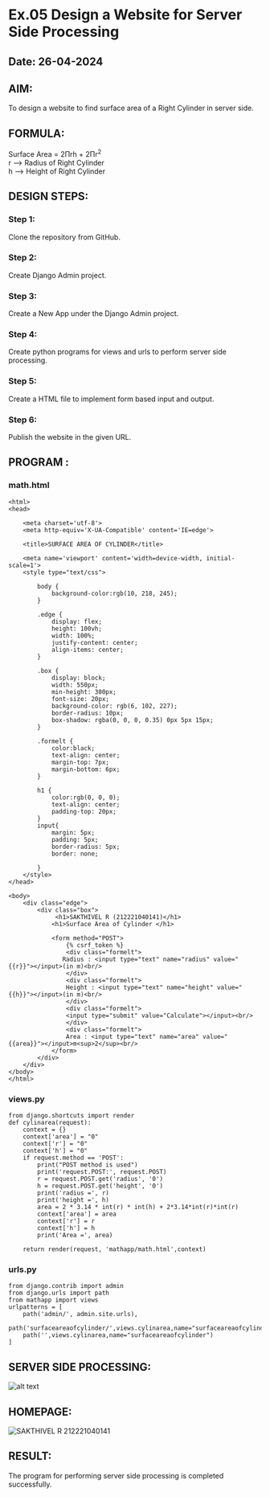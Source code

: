 # Ex.05 Design a Website for Server Side Processing
## Date: 26-04-2024

## AIM:
To design a website to find surface area of a Right Cylinder in server side.

## FORMULA:
Surface Area = 2Πrh + 2Πr<sup>2</sup>
<br>r --> Radius of Right Cylinder
<br>h --> Height of Right Cylinder

## DESIGN STEPS:

### Step 1:
Clone the repository from GitHub.

### Step 2:
Create Django Admin project.

### Step 3:
Create a New App under the Django Admin project.

### Step 4:
Create python programs for views and urls to perform server side processing.

### Step 5:
Create a HTML file to implement form based input and output.

### Step 6:
Publish the website in the given URL.

## PROGRAM :
### math.html
```
<html>
<head>
   
    <meta charset='utf-8'>
    <meta http-equiv='X-UA-Compatible' content='IE=edge'>
    
    <title>SURFACE AREA OF CYLINDER</title>

    <meta name='viewport' content='width=device-width, initial-scale=1'>
    <style type="text/css">

        body {
            background-color:rgb(10, 218, 245);
        }

        .edge {
            display: flex;
            height: 100vh;
            width: 100%;    
            justify-content: center;
            align-items: center;
        }

        .box {
            display: block;
            width: 550px;
            min-height: 300px;
            font-size: 20px;
            background-color: rgb(6, 102, 227);
            border-radius: 10px;
            box-shadow: rgba(0, 0, 0, 0.35) 0px 5px 15px;
        }

        .formelt {
            color:black;
            text-align: center;
            margin-top: 7px;
            margin-bottom: 6px;
        }

        h1 {
            color:rgb(0, 0, 0);
            text-align: center;
            padding-top: 20px;
        }
        input{
            margin: 5px;
            padding: 5px;
            border-radius: 5px;
            border: none;

        }
    </style>
</head>

<body>
    <div class="edge">
        <div class="box">
             <h1>SAKTHIVEL R (212221040141)</h1>
            <h1>Surface Area of Cylinder </h1>

            <form method="POST">
                {% csrf_token %}
                <div class="formelt">
               Radius : <input type="text" name="radius" value="{{r}}"></input>(in m)<br/>
                </div>
                <div class="formelt">
                Height : <input type="text" name="height" value="{{h}}"></input>(in m)<br/>
                </div>
                <div class="formelt">
                <input type="submit" value="Calculate"></input><br/>
                </div>
                <div class="formelt">
                Area : <input type="text" name="area" value="{{area}}"></input>m<sup>2</sup><br/>
            </form>
        </div>
    </div>
</body>
</html>
```
### views.py
```
from django.shortcuts import render
def cylinarea(request):
    context = {}
    context['area'] = "0"
    context['r'] = "0"
    context['h'] = "0"
    if request.method == 'POST':
        print("POST method is used")
        print('request.POST:', request.POST)
        r = request.POST.get('radius', '0') 
        h = request.POST.get('height', '0') 
        print('radius =', r)
        print('height =', h)
        area = 2 * 3.14 * int(r) * int(h) + 2*3.14*int(r)*int(r)
        context['area'] = area
        context['r'] = r
        context['h'] = h
        print('Area =', area)
    
    return render(request, 'mathapp/math.html',context)
```
### urls.py
```
from django.contrib import admin
from django.urls import path
from mathapp import views
urlpatterns = [
    path('admin/', admin.site.urls),
    path('surfaceareaofcylinder/',views.cylinarea,name="surfaceareaofcylinder"),
    path('',views.cylinarea,name="surfaceareaofcylinder")
]
```
## SERVER SIDE PROCESSING:
![alt text](<Screenshot 2024-04-26 191005.png>)

## HOMEPAGE:
![SAKTHIVEL R 212221040141](https://github.com/sakthivelrcse/MathServer/assets/116993934/c29fe3f4-ff75-4bbd-8529-46669b273fa9)


## RESULT:
The program for performing server side processing is completed successfully.
